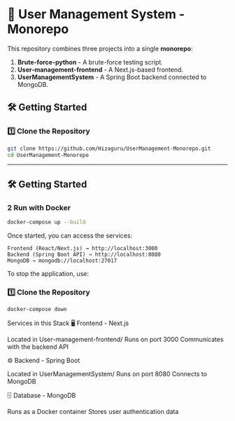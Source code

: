 # 🚀 User Management System - Monorepo

This repository combines three projects into a single **monorepo**:

1. **Brute-force-python** - A brute-force testing script.
2. **User-management-frontend** - A Next.js-based frontend.
3. **UserManagementSystem** - A Spring Boot backend connected to MongoDB.

## 🛠️ **Getting Started**

### 1️⃣ **Clone the Repository**

```sh
git clone https://github.com/Hizaguru/UserManagement-Monorepo.git
cd UserManagement-Monorepo
```

---

## 🛠️ **Getting Started**

### 2 **Run with Docker**

```sh
docker-compose up --build
```

Once started, you can access the services:

    Frontend (React/Next.js) → http://localhost:3000
    Backend (Spring Boot API) → http://localhost:8080
    MongoDB → mongodb://localhost:27017

To stop the application, use:

### 1️⃣ **Clone the Repository**

```sh
docker-compose down
```

Services in this Stack
🖥️ Frontend - Next.js

Located in User-management-frontend/
Runs on port 3000
Communicates with the backend API

⚙️ Backend - Spring Boot

Located in UserManagementSystem/
Runs on port 8080
Connects to MongoDB

🗄️ Database - MongoDB

Runs as a Docker container
Stores user authentication data
